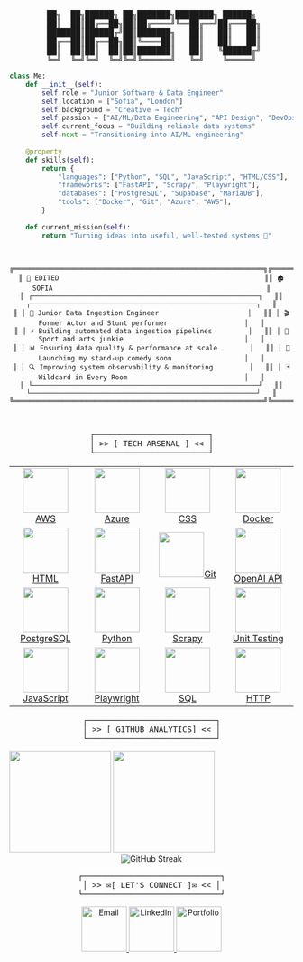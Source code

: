 <div align="center">
<pre>
██╗  ██╗██████╗ ██╗███████╗████████╗ ██████╗
 ██║  ██║██╔══██╗██║██╔════╝╚══██╔══╝██╔═══██╗
 ███████║██████╔╝██║███████╗   ██║   ██║   ██║
 ██╔══██║██╔══██╗██║╚════██║   ██║   ██║   ██║
  ██║  ██║██║  ██║██║███████║   ██║   ╚██████╔╝ 
╚═╝  ╚═╝╚═╝  ╚═╝╚═╝╚══════╝   ╚═╝    ╚═════╝
</pre>
</div>

```python
class Me:
    def __init__(self):
        self.role = "Junior Software & Data Engineer"
        self.location = ["Sofia", "London"]
        self.background = "Creative → Tech"
        self.passion = ["AI/ML/Data Engineering", "API Design", "DevOps"]
        self.current_focus = "Building reliable data systems"
        self.next = "Transitioning into AI/ML engineering"
        
    @property
    def skills(self):
        return {
            "languages": ["Python", "SQL", "JavaScript", "HTML/CSS"],
            "frameworks": ["FastAPI", "Scrapy", "Playwright"],
            "databases": ["PostgreSQL", "Supabase", "MariaDB"],
            "tools": ["Docker", "Git", "Azure", "AWS"],
        }
        
    def current_mission(self):
        return "Turning ideas into useful, well-tested systems 🎯"
```

<div align="center">
<pre>
    
  ```ascii
╔══════════════════════════════════════════════════════════════╗╔══════════════════════════════════════════════════════════════╗
║ 🏢 EDITED                                                   ║║ 🏠 SOFIA                                                     ║
║ ┌────────────────────────────────────────────────────────┐   ║║ ┌────────────────────────────────────────────────────────┐   ║
║ │ 🚀 Junior Data Ingestion Engineer                      │   ║║ │ 🎬 Former Actor and Stunt performer                   │   ║
║ │ ⚡ Building automated data ingestion pipelines         │   ║║ │ 🤸 Sport and arts junkie                              │   ║
║ │ 📊 Ensuring data quality & performance at scale        │   ║║ │ 🎤 Launching my stand-up comedy soon                  │   ║
║ │ 🔍 Improving system observability & monitoring         │   ║║ │ 🃏 Wildcard in Every Room                             │   ║
║ └────────────────────────────────────────────────────────┘   ║║ └────────────────────────────────────────────────────────┘   ║
╚══════════════════════════════════════════════════════════════╝╚══════════════════════════════════════════════════════════════╝
  ```
</pre>
</div>

<div align="center">
<pre>
┌────────────────────────┐
│ >> [ TECH ARSENAL ] << │
└────────────────────────┘
</pre>
</div>

<table align="center" style="border-collapse: collapse;">
<tr>
  <td align="center" width="120">
    <a href="https://aws.amazon.com/" target="_blank">
      <img src="https://cdn.jsdelivr.net/npm/simple-icons@v9/icons/amazonaws.svg" width="80"/>AWS
    </a>
  </td>
  <td align="center" width="120">
    <a href="https://azure.microsoft.com/" target="_blank">
      <img src="https://cdn.jsdelivr.net/gh/devicons/devicon/icons/azure/azure-original.svg" width="80"/>Azure
    </a>
  </td>
  <td align="center" width="120">
    <a href="https://developer.mozilla.org/en-US/docs/Web/CSS" target="_blank">
      <img src="https://cdn.jsdelivr.net/gh/devicons/devicon/icons/css3/css3-original.svg" width="80"/>CSS
    </a>
  </td>
  <td align="center" width="120">
    <a href="https://www.docker.com/" target="_blank">
      <img src="https://cdn.jsdelivr.net/gh/devicons/devicon/icons/docker/docker-original.svg" width="80"/>Docker
    </a>
  </td>
</tr>
<tr>
  <td align="center" width="120">
    <a href="https://developer.mozilla.org/en-US/docs/Web/HTML" target="_blank">
      <img src="https://cdn.jsdelivr.net/gh/devicons/devicon/icons/html5/html5-original.svg" width="80"/>HTML
    </a>
  </td>
  <td align="center" width="120">
    <a href="https://fastapi.tiangolo.com/" target="_blank">
      <img src="https://cdn.jsdelivr.net/gh/devicons/devicon/icons/fastapi/fastapi-original.svg" width="80"/>FastAPI
    </a>
  </td>
  <td align="center" width="120">
    <a href="https://git-scm.com/" target="_blank">
      <img src="https://cdn.jsdelivr.net/gh/devicons/devicon/icons/git/git-original.svg" width="80"/>Git
    </a>
  </td>
  <td align="center" width="120">
    <a href="https://platform.openai.com/" target="_blank">
      <img src="https://www.svgrepo.com/show/306500/openai.svg" width="80"/>OpenAI API
    </a>
  </td>
</tr>
<tr>
  <td align="center" width="120">
    <a href="https://www.postgresql.org/" target="_blank">
      <img src="https://cdn.jsdelivr.net/gh/devicons/devicon/icons/postgresql/postgresql-original.svg" width="80"/>PostgreSQL
    </a>
  </td>
  <td align="center" width="120">
    <a href="https://www.python.org/" target="_blank">
      <img src="https://cdn.jsdelivr.net/gh/devicons/devicon/icons/python/python-original.svg" width="80"/>Python
    </a>
  </td>
  <td align="center" width="120">
    <a href="https://scrapy.org/" target="_blank">
      <img src="https://raw.githubusercontent.com/simple-icons/simple-icons/develop/icons/scrapy.svg" width="80"/>Scrapy
    </a>
  </td>
  <td align="center" width="120">
    <a href="https://vitest.dev/" target="_blank">
      <img src="https://cdn.jsdelivr.net/gh/simple-icons/simple-icons/icons/vitest.svg" width="80"/>Unit Testing
    </a>
  </td>
</tr>
<tr>
  <td align="center" width="120">
    <a href="https://developer.mozilla.org/en-US/docs/Web/JavaScript" target="_blank">
      <img src="https://cdn.jsdelivr.net/gh/devicons/devicon/icons/javascript/javascript-original.svg" width="80"/>JavaScript
    </a>
  </td>
  <td align="center" width="120">
    <a href="https://playwright.dev/" target="_blank">
      <img src="https://cdn.jsdelivr.net/gh/devicons/devicon/icons/playwright/playwright-original.svg" width="80"/>Playwright
    </a>
  </td>
  <td align="center" width="120">
    <a href="https://www.sqlite.org/index.html" target="_blank">
      <img src="https://cdn.jsdelivr.net/gh/devicons/devicon/icons/sqlite/sqlite-original.svg" width="80"/>SQL
    </a>
  </td>
  <td align="center" width="120">
    <a href="https://developer.mozilla.org/en-US/docs/Web/HTTP" target="_blank">
      <img src="https://img.icons8.com/?size=100&id=bWzzNy3uEGDP&format=png&color=000000" width="80"/>HTTP
    </a>
  </td>
</tr>
</table>

<div align="center">
<pre>
┌───────────────────────────┐
│ >> [ GITHUB ANALYTICS] << │
└───────────────────────────┘
</pre>
</div>

<div align="centre">

<img height="180em" src="https://github-readme-stats.vercel.app/api?username=hristokbonev&show_icons=true&theme=dark&hide_border=true&cache_seconds=86400"/>
<img height="180em" src="https://github-readme-stats.vercel.app/api/top-langs/?username=hristokbonev&layout=compact&langs_count=8&theme=dark"/>

</div>

<div align="center">
  <img src="https://github-readme-streak-stats.herokuapp.com/?user=hristokbonev&theme=dark" alt="GitHub Streak" />
</div>

<div align="center">
<pre>
┌─────────────────────────────┐
│ >> ✉[ LET'S CONNECT ]✉ << │
└─────────────────────────────┘
</pre>
</div>

<div align="center">

  <a href="mailto:chkbonev@gmail.com">
    <img src="https://static.wikia.nocookie.net/logopedia/images/6/6b/OE1999.svg/revision/latest?cb=20231224163913" width="80" alt="Email" />
  </a>
  <a href="https://linkedin.com/in/hristo-bonev">
    <img src="https://img.icons8.com/?size=512&id=Ug9MzXaG6ULZ&format=png" width="80" alt="LinkedIn" />
  </a>
  <a href="https://hristobonev.com">
    <img src="https://upload.wikimedia.org/wikipedia/commons/0/0b/Windows_95_FOLDER.png" width="80" alt="Portfolio" />
  </a>

</div>


</div>


